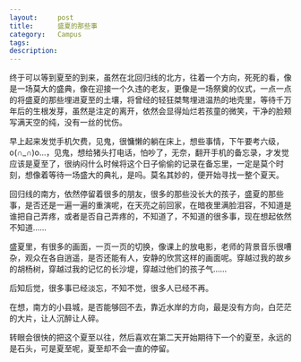 ```yaml
---
layout:     post
title:      盛夏的那些事
category:   Campus
tags: 
description: 
---
```


终于可以等到夏至的到来，虽然在北回归线的北方，往着一个方向，死死的看，像是一场莫大的盛典，像在迎接一个久违的老友，更像是一场祭奠的仪式，一点一点的将盛夏的那些埋进夏至的土壤，将曾经的轻狂桀骜埋进温热的地壳里，等待千万年后的生根发芽，虽然是注定的离开，依然会显得灿烂若孩童的微笑，干净的脸颊写满天空的纯，没有一丝的忧伤。

<!-- more -->

早上起来发觉手机欠费，见鬼，很慵懒的躺在床上，想些事情，下午要考六级，o(∩_∩)o...，见鬼，想给猪头打电话，怕吵了，无奈，翻开手机的备忘录，才发觉应该是夏至了，很纳闷什么时候将这个日子偷偷的记录在备忘里，一定是莫个时刻，想像着等待一场盛大的典礼，是吗。莫名其妙的，便开始寻找一整个夏天。

回归线的南方，依然停留着很多的朋友，很多的那些没长大的孩子，盛夏的那些事，是否还是一遍一遍的重演呢，在天亮之前回家，在暗夜里满脸泪容，不知道是谁把自己弄疼，或者是否自己弄疼的，不知道了，不知道的很多事，现在想起依然不知道……

盛夏里，有很多的画面，一页一页的切换，像课上的放电影，老师的背景音乐很嘈杂，观众在各自逍遥，是否还能有人，安静的欣赏这样的画面呢。穿越过我的故乡的胡杨树，穿越过我的记忆的长沙堤，穿越过他们的孩子气……

后知后觉，很多事已经淡忘，不知不觉，很多人已经不再。

在想，南方的小县城，是否能够回不去，靠近水岸的方向，最是没有方向，白茫茫的大片，让人沉醉让人碎。

转眼会很快的把这个夏至以往，然后喜欢在第二天开始期待下一个的夏至，永远的是石头，可是夏至呢，夏至却不会一直的停留。
